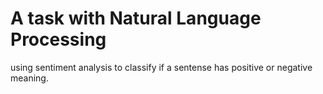 # A task with Natural Language Processing

using sentiment analysis to classify if a sentense has positive or negative meaning.
